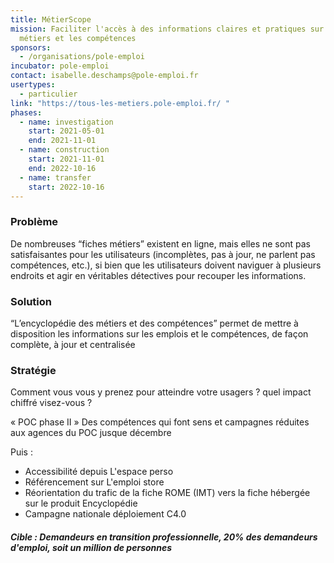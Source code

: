 ```yaml
---
title: MétierScope
mission: Faciliter l'accès à des informations claires et pratiques sur les
  métiers et les compétences
sponsors:
  - /organisations/pole-emploi
incubator: pole-emploi
contact: isabelle.deschamps@pole-emploi.fr
usertypes:
  - particulier
link: "https://tous-les-metiers.pole-emploi.fr/ "
phases:
  - name: investigation
    start: 2021-05-01
    end: 2021-11-01
  - name: construction
    start: 2021-11-01
    end: 2022-10-16
  - name: transfer
    start: 2022-10-16
---
```


### Problème

De nombreuses “fiches métiers” existent en ligne, mais elles ne sont pas satisfaisantes pour les utilisateurs (incomplètes, pas à jour, ne parlent pas compétences, etc.), si bien que les utilisateurs doivent naviguer à plusieurs endroits et agir en véritables détectives pour recouper les informations.

### Solution

“L’encyclopédie des métiers et des compétences” permet de mettre à disposition les informations sur les emplois et le compétences, de façon complète, à jour et centralisée

### Stratégie

Comment vous vous y prenez pour atteindre votre usagers ? quel impact chiffré visez-vous ?

« POC phase II » Des compétences qui font sens et campagnes réduites aux agences du POC jusque décembre

Puis :

* Accessibilité depuis L'espace perso
* Référencement sur L'emploi store
* Réorientation du trafic de la fiche ROME (IMT) vers la fiche hébergée sur le produit Encyclopédie
* Campagne nationale déploiement C4.0

##### Cible : Demandeurs en transition professionnelle, 20% des demandeurs d'emploi, soit **un million de personnes**
